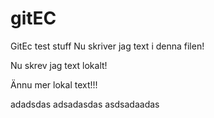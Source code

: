 # gitEC
GitEc test stuff
Nu skriver jag text i denna filen!

Nu skrev jag text lokalt!

Ännu mer lokal text!!!


adadsdas
adsadasdas
asdsadaadas